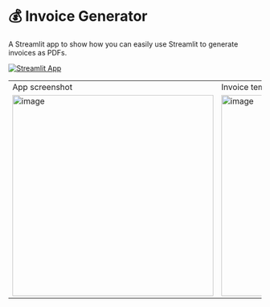 # 💰 Invoice Generator

A Streamlit app to show how you can easily use Streamlit to generate invoices as PDFs.

[![Streamlit App](https://static.streamlit.io/badges/streamlit_badge_black_white.svg)](https://share.streamlit.io/streamlit/example-app-invoice-generator/main)

<table border="0">
   <tr>
     <td>App screenshot</td>
     <td>Invoice template</td>

   </tr>
   <tr>
     <td><img width="400" alt="image" src="https://user-images.githubusercontent.com/7164864/160867685-b0992150-b194-4cf4-81af-62bbbf057dc3.png"></td>
     <td><img width="400" alt="image" src="https://user-images.githubusercontent.com/7164864/160867815-a80fca43-7f1d-4f61-96ab-3cdf3eba4cfd.png"></td>
   </tr>
      </tr>
</table>

